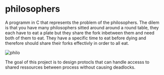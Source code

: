 # philosophers

A programm in C that represents the problem of the philosophers. The dilem is that you have many philosophers sitted around around a round table, they each 
have to eat a plate but they share the fork inbetween them and need both of them to eat. They have a specific time to eat before dying and therefore should share
their forks effectivly in order to all eat. 

![philo](https://zerobone.net/assets/img/blog/dining-philosophers-tmb.jpg)


The goal of this project is to design protocls that can handle accesss to shared ressources between process without causing deadlocks. 
